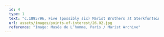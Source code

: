 ```yaml
---
  id: 4
  type: 1
  text: "c.1895/96, Five (possibly six) Marist Brothers at Sterkfontein Caves with the parent of a Koch Street learner (Guglielmo Martinaglia, who blasted entrance to the cave, in the white shirt) and who had invited his sons’ teachers to visit the caves. The late Professor Philip Tobias, one of South Africa’s most honoured and awarded scientists (nominated three times for a Nobel Prize) mused that the item that the Brother to the right of Martinaglia might have been the first fossil removed from the cave!"
  url: assets/images/points-of-interest/26.02.jpg
  reference: "Image: Musée de L’homme, Paris / Marist Archive"
---
```

